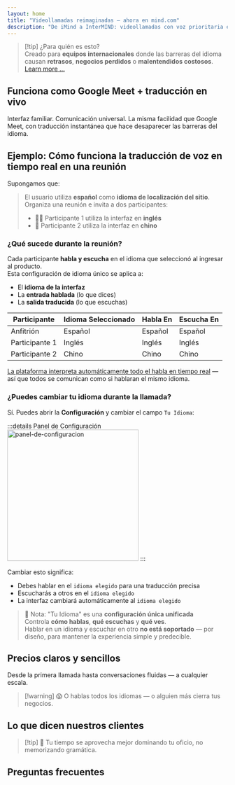 ```yaml
---
layout: home
title: "Videollamadas reimaginadas — ahora en mind.com"
description: "De iMind a InterMIND: videollamadas con voz prioritaria e interpretación en tiempo real con IA."
---
```


<script setup>
import HomeUSPSection from '../HomeUSPSection.vue'
import HowItWorksSection from '../HowItWorksSection.vue'
import PricingPlansSection from '../PricingPlansSection.vue'
import FAQSection from '../FAQSection.vue'
import HomeFooterSection from '../HomeFooterSection.vue'
</script>

<HeroSection
  title="Videollamadas reimaginadas <br>— ahora en **mind.com**"
  text="De iMind a InterMIND: videollamadas con voz prioritaria y traducción de voz en vivo.">
<AuthButton text="Comenzar ahora" buttonClass="brand"/>
</HeroSection>

<HomeUSPSection />

> [!tip] ¿Para quién es esto?  
> Creado para **equipos internacionales** donde las barreras del idioma causan **retrasos**, **negocios perdidos** o **malentendidos costosos**. [Learn more ...](../product/overview/markets)

## Funciona como Google Meet + traducción en vivo

Interfaz familiar. Comunicación universal. La misma facilidad que Google Meet, con traducción instantánea que hace desaparecer las barreras del idioma.

<HowItWorksSection />

<span id="Example"></span>

## Ejemplo: Cómo funciona la traducción de voz en tiempo real en una reunión

Supongamos que:

> El usuario utiliza **español** como **idioma de localización del sitio**. Organiza una reunión e invita a dos participantes:
>
> - 🧑‍💼 Participante 1 utiliza la interfaz en **inglés**
> - 👩 Participante 2 utiliza la interfaz en **chino**

### ¿Qué sucede durante la reunión?

Cada participante **habla y escucha** en el idioma que seleccionó al ingresar al producto.  
Esta configuración de idioma único se aplica a:

- El **idioma de la interfaz**
- La **entrada hablada** (lo que dices)
- La **salida traducida** (lo que escuchas)

| Participante  | Idioma Seleccionado | Habla En  | Escucha En |
| ------------- | ------------------- | --------- | ---------- |
| Anfitrión     | Español             | Español   | Español    |
| Participante 1| Inglés              | Inglés    | Inglés     |
| Participante 2| Chino               | Chino     | Chino      |

[La plataforma interpreta automáticamente todo el habla en tiempo real](../product/overview/how-it-works) — así que todos se comunican como si hablaran el mismo idioma.

### ¿Puedes cambiar tu idioma durante la llamada?

Sí. Puedes abrir la **Configuración** y cambiar el campo `Tu Idioma`:

:::details Panel de Configuración
<img src="/settings.png" alt="panel-de-configuracion" width="300px" />
:::

Cambiar esto significa:

- Debes hablar en el `idioma elegido` para una traducción precisa
- Escucharás a otros en el `idioma elegido`
- La interfaz cambiará automáticamente al `idioma elegido`

> 📌 Nota: "Tu Idioma" es una **configuración única unificada**  
> Controla **cómo hablas**, **qué escuchas** y **qué ves**.  
> Hablar en un idioma y escuchar en otro **no está soportado** — por diseño, para mantener la experiencia simple y predecible.

## Precios claros y sencillos

Desde la primera llamada hasta conversaciones fluidas — a cualquier escala.

<PricingPlansSection />

> [!warning] 😱 O hablas todos los idiomas — o alguien más cierra tus negocios.

<span id="Testimonials"></span>

## Lo que dicen nuestros clientes

<AutoScrollTestimonials testimonialsUrl="/testimonials.json"/>

> [!tip] 🥇 Tu tiempo se aprovecha mejor dominando tu oficio, no memorizando gramática.

## Preguntas frecuentes

<FAQSection />
<HomeFooterSection />